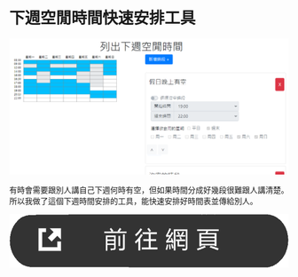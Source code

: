 # 下週空閒時間快速安排工具

![封面](thumbnail.png)

有時會需要跟別人講自己下週何時有空，但如果時間分成好幾段很難跟人講清楚。所以我做了這個下週時間安排的工具，能快速安排好時間表並傳給別人。

[![前往網頁](https://github.com/micr0dust/image_saves/raw/master/img/button/btn-web-black-ch.png "前往網頁")](https://micr0dust.github.io/week-arrangement-tool/)
